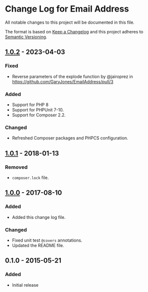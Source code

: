 # Change Log for Email Address

All notable changes to this project will be documented in this file.

The format is based on [Keep a Changelog](http://keepachangelog.com/en/1.0.0/)
and this project adheres to [Semantic Versioning](http://semver.org/spec/v2.0.0.html).

## [1.0.2] - 2023-04-03
### Fixed
- Reverse parameters of the explode function by @jairoprez in https://github.com/GaryJones/EmailAddress/pull/3

### Added
- Support for PHP 8
- Support for PHPUnit 7-10.
- Support for Composer 2.2.

### Changed
- Refreshed Composer packages and PHPCS configuration.

## [1.0.1] - 2018-01-13
### Removed
- `composer.lock` file.

## [1.0.0] - 2017-08-10
### Added
- Added this change log file.

### Changed
- Fixed unit test `@covers` annotations.
- Updated the README file.

## 0.1.0 - 2015-05-21
### Added
- Initial release

[1.0.2]: https://github.com/GaryJones/EmailAddress/compare/1.0.1...1.0.2
[1.0.1]: https://github.com/GaryJones/EmailAddress/compare/1.0.0...1.0.1
[1.0.0]: https://github.com/GaryJones/EmailAddress/compare/0.1.0...1.0.0
